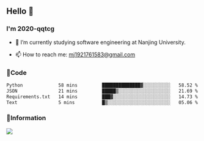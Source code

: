 ## Hello 👋


### I'm 2020-qqtcg

- 🔭 I’m currently studying software engineering at Nanjing University. 
<!-- - 🌱 I’m currently learning MLsys and -->
<!-- - 👯 I’m looking to collaborate on ... -->
<!-- - 🤔 I’m looking for help with ... -->
<!-- - 💬 Ask me about ... -->
- 📫 How to reach me: mj1921761583@gmail.com
<!-- - 😄 Pronouns: ... -->
<!-- - ⚡ Fun fact: ... -->

### 🌱Code
<!--START_SECTION:waka-->

```txt
Python             58 mins         ██████████████▓░░░░░░░░░░   58.52 %
JSON               21 mins         █████▒░░░░░░░░░░░░░░░░░░░   21.69 %
Requirements.txt   14 mins         ███▓░░░░░░░░░░░░░░░░░░░░░   14.73 %
Text               5 mins          █▒░░░░░░░░░░░░░░░░░░░░░░░   05.06 %
```

<!--END_SECTION:waka-->

### 💬Information
![](https://github-readme-stats.vercel.app/api?username=2020-qqtcg&theme=buefy&hide_border=false)


<!-- <div align="center"> <img src="https://github-readme-activity-graph.vercel.app/graph?username=2020-qqtcg&theme=minimal" /> </div> -->



